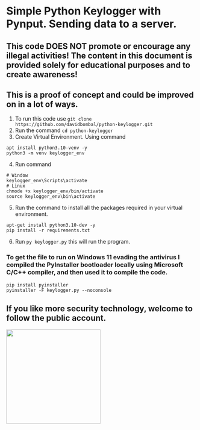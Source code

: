 # Simple Python Keylogger with Pynput. Sending data to a server.
## This code DOES NOT promote or encourage any illegal activities! The content in this document is provided solely for educational purposes and to create awareness!

## This is a proof of concept and could be improved on in a lot of ways.

1. To run this code use `git clone https://github.com/davidbombal/python-keylogger.git`
2. Run the command `cd python-keylogger`
3. Create Virtual Environment. Using command 
```
apt install python3.10-venv -y
python3 -m venv keylogger_env
```
4. Run command 
 ```
 # Window
 keylogger_env\Scripts\activate
 # Linux
 chmode +x keylogger_env/bin/activate
 source keylogger_env\bin\activate
 ```
5. Run the command to install all the packages required in your virtual environment.
```
apt-get install python3.10-dev -y
pip install -r requirements.txt
```
6. Run `py keylogger.py` this will run the program.

### To get the file to run on Windows 11 evading the antivirus I compiled the PyInstaller bootloader locally using Microsoft C/C++ compiler, and then used it to compile the code.
```
pip install pyinstaller
pyinstaller -F keylogger.py --noconsole
```
## If you like more security technology, welcome to follow the public account.
<img src="https://user-images.githubusercontent.com/65028436/217124925-dd6aff29-7bd2-470e-ac58-45127b083d98.jpg" width="250">
